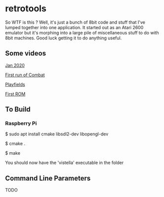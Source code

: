 # retrotools

So WTF is this ? Well, it's just a bunch of 8bit code and stuff that I've lumped together into one application. It started out as an Atari 2600 emulator but it's morphing into a large pile of miscellaneous stuff to do with 8bit machines. Good luck getting it to do anything useful.

## Some videos

[Jan 2020](https://www.youtube.com/watch?v=ZFyCltxY-v0)

[First run of Combat](https://www.youtube.com/watch?v=vHxzVI3zZks)

[Playfields](https://www.youtube.com/watch?v=vk6umVQUwZQ)

[First ROM](https://www.youtube.com/watch?v=yhQVkIKHjTM)

## To Build

### Raspberry Pi

$ sudo apt install cmake libsdl2-dev libopengl-dev

$ cmake .

$ make

You should now have the 'vistella' executable in the folder

## Command Line Parameters

TODO
